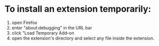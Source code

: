 # To install an extension temporarily:

 1. open Firefox
 2. enter "about:debugging" in the URL bar
 3. click "Load Temporary Add-on
 4. open the extension's directory and select any file inside the extension.

